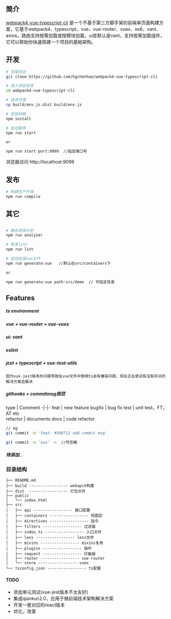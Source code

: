 ## 简介

[webpack4-vue-typescript-cli](https://github.com/hgchenhao/webpack4-vue-typescript-cli) 是一个不基于第三方脚手架的前端单页面构建方案，它基于webpack4、typescript、vue、vue-router、vuex、es6、vant、axios，路由支持按需加载或按模块加载，ui库默认是vant，支持按需加载组件，它可以帮助你快速搭建一个项目的基础架构。

## 开发

```bash
# 克隆项目
git clone https://github.com/hgchenhao/webpack4-vue-typescript-cli

# 进入项目目录
cd webpack4-vue-typescript-cli

# 请求代理
cp build/env.js.dist build/env.js

# 安装依赖
npm install

# 启动服务
npm run start 

or

npm run start port:9099  //指定端口号
```

浏览器访问 http://localhost:9099

## 发布

```bash
# 构建生产环境
npm run compile
```

## 其它

```bash

# 静态资源分析
npm run analyzer

# 修复lint
npm run lint

# 自动生成vue文件 
npm run generate:vue   //默认在src/containers下

or

npm run generate:vue path:src/demo  // 可指定目录
```

## Features
##### ts environment
##### vue + vue-router + vue-vuex 
##### ui: vant
##### eslint
##### jest + typescript + vue-test-utils

```
因为vue-jest版本的问题导致在vue文件中使用ts会有兼容问题，现在正在尝试有没有好点的解决方案去解决
```

##### githooks + commitmsg规范
  type | Comment
  -|-|-
  feat       | new feature
  bugfix     | bug fix
  test       | unit test，FT，AT etc  
  refactor	 | documents
  docs       | code refactor

  ```bash 
  // eg
  git commit -m 'feat: #200712 add commit msg'

  git commit -m 'xxx' -n  //可忽略
  ```
##### 待添加..

### 目录结构

```
├── README.md
├── build ----------------- webapck构建
├── dist  ----------------- 打包文件
├── public
│   └── index.html
├── src
│   ├── api ----------------- 接口配置
│   ├── containers ----------------- 视图层
│   ├── directives ----------------- 指令
│   ├── filters ----------------- 过滤器
│   ├── index.ts ----------------- 入口文件
│   ├── less ----------------- less文件
│   ├── mixins ----------------- mixins复用
│   ├── plugins ----------------- 插件
│   ├── request ----------------- 拦截器
│   ├── router ----------------- vue-router
│   └── store ----------------- vuex
└── tsconfig.json ----------------- ts配置

```
#### TODO
- 添加单元测试(vue-jest版本不太友好)
- 集成qiankun2.0，应用于微前端技术架构解决方案
- 开发一套对应的react版本
- 优化，改善
